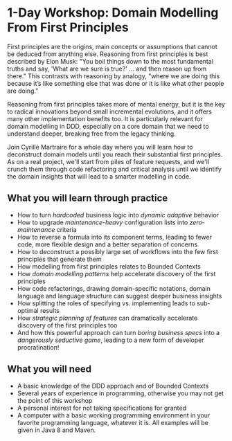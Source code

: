 # 1-Day Workshop: Domain Modelling From First Principles

First principles are the origins, main concepts or assumptions that cannot be deduced from anything else. Reasoning from first principles is best described by Elon Musk: "You boil things down to the most fundamental truths and say, 'What are we sure is true?' ... and then reason up from there." This contrasts with reasoning by analogy, "where we are doing this because it’s like something else that was done or it is like what other people are doing."

Reasoning from first principles takes more of mental energy, but it is the key to radical innovations beyond small incremental evolutions, and it offers many other implementation benefits too. It is particularly relevant for domain modelling in DDD, especially on a core domain that we need to understand deeper, breaking free from the legacy thinking.

Join Cyrille Martraire for a whole day where you will learn how to deconstruct domain models until you reach their substantial first principles. As on a real project, we'll start from piles of feature requests, and we'll crunch them through code refactoring and critical analysis until we identify the domain insights that will lead to a smarter modelling in code.

## What you will learn through practice

- How to turn *hardcoded* business logic into *dynamic adaptive* behavior
- How to upgrade *maintenance-heavy* configuration lists into *zero-maintenance* criteria
- How to reverse a formula into its component terms, leading to fewer code, more flexible design and a better separation of concerns
- How to deconstruct a possibly large set of workflows into the few first principles that generate them
- How modelling from first principles relates to Bounded Contexts
- How *domain modelling patterns* help accelerate discovery of the first principles
- How code refactorings, drawing domain-specific notations, domain language and language structure can suggest deeper business insights
- How splitting the roles of specifying vs. implementing leads to sub-optimal results
- How *strategic planning of features* can dramatically accelerate discovery of the first principles too
- And how this powerful approach can turn *boring business specs* into a *dangerously seductive game*, leading to a new form of developer procratination!

## What you will need

- A basic knowledge of the DDD approach and of Bounded Contexts
- Several years of experience in programming, otherwise you may not get the point of this workshop
- A personal interest for not taking specifications for granted
- A computer with a basic working programming environment in your favorite programming language, whatever it is. All examples will be given in Java 8 and Maven.

